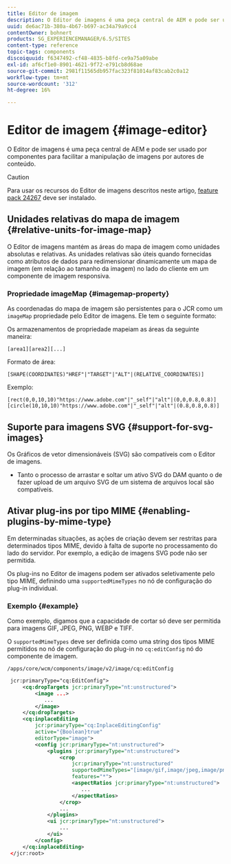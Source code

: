 ```yaml
---
title: Editor de imagem
description: O Editor de imagens é uma peça central de AEM e pode ser usado por componentes para facilitar a manipulação de imagens por autores de conteúdo.
uuid: de6ac71b-380a-4b67-b697-ac34a79a9cc4
contentOwner: bohnert
products: SG_EXPERIENCEMANAGER/6.5/SITES
content-type: reference
topic-tags: components
discoiquuid: f6347492-cf48-4835-b8fd-ce9a75a09abe
exl-id: af6cf1e0-8901-4621-9f72-e791cb8d68ae
source-git-commit: 2981f11565db957fac323f81014af83cab2c0a12
workflow-type: tm+mt
source-wordcount: '312'
ht-degree: 16%

---
```


# Editor de imagem {#image-editor}

O Editor de imagens é uma peça central de AEM e pode ser usado por componentes para facilitar a manipulação de imagens por autores de conteúdo.

>[!CAUTION]
>
>Para usar os recursos do Editor de imagens descritos neste artigo, [feature pack 24267](https://experience.adobe.com/#/downloads/content/software-distribution/en/aem.html?package=/content/software-distribution/en/details.html/content/dam/aem/public/adobe/packages/cq640/featurepack/cq-6.4.0-featurepack-24267) deve ser instalado.

## Unidades relativas do mapa de imagem {#relative-units-for-image-map}

O Editor de imagens mantém as áreas do mapa de imagem como unidades absolutas e relativas. As unidades relativas são úteis quando fornecidas como atributos de dados para redimensionar dinamicamente um mapa de imagem (em relação ao tamanho da imagem) no lado do cliente em um componente de imagem responsiva.

### Propriedade imageMap {#imagemap-property}

As coordenadas do mapa de imagem são persistentes para o JCR como um `imageMap` propriedade pelo Editor de imagens. Ele tem o seguinte formato:

Os armazenamentos de propriedade mapeiam as áreas da seguinte maneira:

`[area1][area2][...]`

Formato de área:

`[SHAPE(COORDINATES)"HREF"|"TARGET"|"ALT"|(RELATIVE_COORDINATES)]`

Exemplo:

`[rect(0,0,10,10)"https://www.adobe.com"|"_self"|"alt"|(0,0,0.8,0.8)]`
`[circle(10,10,10)"https://www.adobe.com"|"_self"|"alt"|(0.8,0.8,0.8)]`

## Suporte para imagens SVG {#support-for-svg-images}

Os Gráficos de vetor dimensionáveis (SVG) são compatíveis com o Editor de imagens.

* Tanto o processo de arrastar e soltar um ativo SVG do DAM quanto o de fazer upload de um arquivo SVG de um sistema de arquivos local são compatíveis.

## Ativar plug-ins por tipo MIME {#enabling-plugins-by-mime-type}

Em determinadas situações, as ações de criação devem ser restritas para determinados tipos MIME, devido à falta de suporte no processamento do lado do servidor. Por exemplo, a edição de imagens SVG pode não ser permitida.

Os plug-ins no Editor de imagens podem ser ativados seletivamente pelo tipo MIME, definindo uma `supportedMimeTypes` no nó de configuração do plug-in individual.

### Exemplo {#example}

Como exemplo, digamos que a capacidade de cortar só deve ser permitida para imagens GIF, JPEG, PNG, WEBP e TIFF.

O `supportedMimeTypes` deve ser definida como uma string dos tipos MIME permitidos no nó de configuração do plug-in no `cq:editConfig` nó do componente de imagem.

`/apps/core/wcm/components/image/v2/image/cq:editConfig`

```xml
 jcr:primaryType="cq:EditConfig">
     <cq:dropTargets jcr:primaryType="nt:unstructured">
         <image ...>
            ...
         </image>
     </cq:dropTargets>
     <cq:inplaceEditing
         jcr:primaryType="cq:InplaceEditingConfig"
         active="{Boolean}true"
         editorType="image">
         <config jcr:primaryType="nt:unstructured">
             <plugins jcr:primaryType="nt:unstructured">
                 <crop
                     jcr:primaryType="nt:unstructured"
                     supportedMimeTypes="[image/gif,image/jpeg,image/png,image/webp,image/tiff]"
                     features="*">
                     <aspectRatios jcr:primaryType="nt:unstructured">
                        ...
                     </aspectRatios>
                 </crop>
                 ...
             </plugins>
             <ui jcr:primaryType="nt:unstructured">
                 ...
             </ui>
         </config>
     </cq:inplaceEditing>
 </jcr:root>
```
